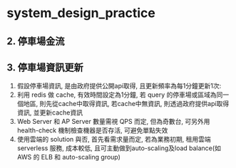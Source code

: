 # system_design_practice

## 2. 停車場金流



## 3. 停車場資訊更新
1. 假設停車場資訊, 是由政府提供公開api取得, 且更新頻率為每1分鐘更新1次: 
2. 利用 redis 做 cache, 有效時間設定為1分鐘, 若 query 的停車場或區域為同一個地區, 則先從cache中取得資訊, 若cache中無資訊, 則透過政府提供api取得資訊, 並更新cache資訊
3. Web Server 和 AP Server 數量需視 QPS 而定, 但為奇數台, 可另外用 health-check 機制檢查機器是否存活, 可避免單點失效
4. 使用雲端的 solution 與否, 首先看需求量而定, 若為業務初期, 租用雲端serverless 服務, 成本較低, 且可主動做到auto-scaling及load balance(如 AWS 的 ELB 和 auto-scaling group)
